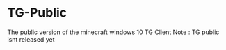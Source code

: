 # TG-Public
The public version of  the minecraft windows 10 TG Client
 Note : TG public isnt released yet
 
